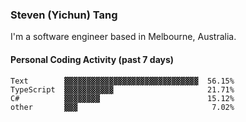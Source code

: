 ### Steven (Yichun) Tang

I'm a software engineer based in Melbourne, Australia.

#### Personal Coding Activity (past 7 days)
```
Text        ▓▓▓▓▓▓▓▓▓▓▓▓▓▓▓▓▓▓▓▓▓▓▓▓▓▓▓▓▓▓  56.15%
TypeScript  ▓▓▓▓▓▓▓▓▓▓▓                     21.71%
C#          ▓▓▓▓▓▓▓▓                        15.12%
other       ▓▓▓                              7.02%
```
